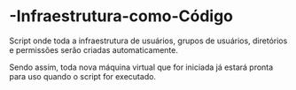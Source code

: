 # -Infraestrutura-como-Código
Script onde toda a infraestrutura de usuários, grupos de usuários, diretórios e permissões serão criadas automaticamente.

Sendo assim, toda nova máquina virtual que for iniciada já estará pronta para uso quando o script for executado.
